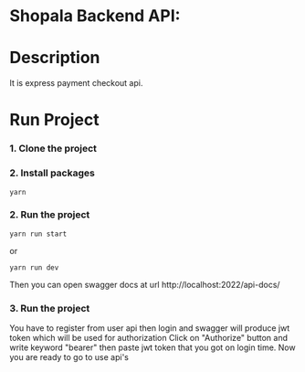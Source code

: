 # Shopala Backend API:
# Description
It is express payment checkout api.
# Run Project
### 1. Clone the project

### 2. Install packages

```shell
yarn
```

### 2. Run the project

```shell
yarn run start
```
or 

```shell
yarn run dev
```

Then you can open swagger docs at url http://localhost:2022/api-docs/

### 3. Run the project
You have to register from user api then login and swagger will produce jwt token which will be used for authorization
 Click on "Authorize" button and write keyword "bearer" then paste jwt token that you got on login time. Now you are ready to go to use api's

